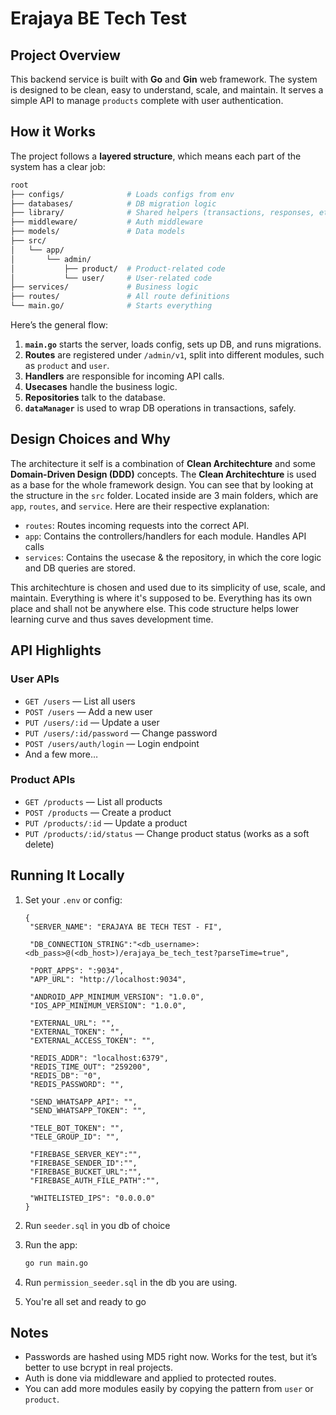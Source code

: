 # Erajaya BE Tech Test

## Project Overview

This backend service is built with **Go** and **Gin** web framework. The system is designed to be clean, easy to understand, scale, and maintain. It serves a simple API to manage `products` complete with user authentication.


## How it Works

The project follows a **layered structure**, which means each part of the system has a clear job:

```bash
root
├── configs/              # Loads configs from env
├── databases/            # DB migration logic
├── library/              # Shared helpers (transactions, responses, etc.)
├── middleware/           # Auth middleware
├── models/               # Data models
├── src/
│   └── app/
│       └── admin/
│           ├── product/  # Product-related code
│           └── user/     # User-related code
├── services/             # Business logic
├── routes/               # All route definitions
└── main.go/              # Starts everything
```

Here’s the general flow:

1. **`main.go`** starts the server, loads config, sets up DB, and runs migrations.
2. **Routes** are registered under `/admin/v1`, split into different modules, such as `product` and `user`.
3. **Handlers** are responsible for incoming API calls.
4. **Usecases** handle the business logic.
5. **Repositories** talk to the database.
6. **`dataManager`** is used to wrap DB operations in transactions, safely.


## Design Choices and Why

The architecture it self is a combination of **Clean Architechture** and some **Domain-Driven Design (DDD)** concepts. The **Clean Architechture** is used as a base for the whole framework design. You can see that by looking at the structure in the `src` folder. Located inside are 3 main folders, which are `app`, `routes`, and `service`. Here are their respective explanation:

- `routes`: Routes incoming requests into the correct API.
- `app`: Contains the controllers/handlers for each module. Handles API calls
- `services`: Contains the usecase & the repository, in which the core logic and DB queries are stored.

This architechture is chosen and used due to its simplicity of use, scale, and maintain. Everything is where it's supposed to be. Everything has its own place and shall not be anywhere else. This code structure helps lower learning curve and thus saves development time.


## API Highlights

### User APIs

- `GET /users` — List all users
- `POST /users` — Add a new user
- `PUT /users/:id` — Update a user
- `PUT /users/:id/password` — Change password
- `POST /users/auth/login` — Login endpoint
- And a few more…

### Product APIs

- `GET /products` — List all products
- `POST /products` — Create a product
- `PUT /products/:id` — Update a product
- `PUT /products/:id/status` — Change product status (works as a soft delete)


## Running It Locally

1. Set your `.env` or config:

   ```
   {
    "SERVER_NAME": "ERAJAYA BE TECH TEST - FI",

    "DB_CONNECTION_STRING":"<db_username>:<db_pass>@(<db_host>)/erajaya_be_tech_test?parseTime=true",

    "PORT_APPS": ":9034",
    "APP_URL": "http://localhost:9034",

    "ANDROID_APP_MINIMUM_VERSION": "1.0.0",
    "IOS_APP_MINIMUM_VERSION": "1.0.0",

    "EXTERNAL_URL": "",
    "EXTERNAL_TOKEN": "",
    "EXTERNAL_ACCESS_TOKEN": "",

    "REDIS_ADDR": "localhost:6379",
    "REDIS_TIME_OUT": "259200",
    "REDIS_DB": "0",
    "REDIS_PASSWORD": "",

    "SEND_WHATSAPP_API": "",
    "SEND_WHATSAPP_TOKEN": "",

    "TELE_BOT_TOKEN": "",
    "TELE_GROUP_ID": "",

    "FIREBASE_SERVER_KEY":"",
    "FIREBASE_SENDER_ID":"",
    "FIREBASE_BUCKET_URL":"",
    "FIREBASE_AUTH_FILE_PATH":"",

    "WHITELISTED_IPS": "0.0.0.0"
   }
   ```

2. Run `seeder.sql` in you db of choice

3. Run the app:
   ```bash
   go run main.go
   ```
4. Run `permission_seeder.sql` in the db you are using.

5. You're all set and ready to go


## Notes

- Passwords are hashed using MD5 right now. Works for the test, but it’s better to use bcrypt in real projects.
- Auth is done via middleware and applied to protected routes.
- You can add more modules easily by copying the pattern from `user` or `product`.
